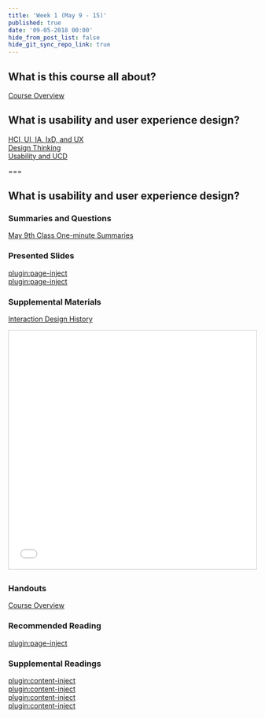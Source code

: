 ```yaml
---
title: 'Week 1 (May 9 - 15)'
published: true
date: '09-05-2018 00:00'
hide_from_post_list: false
hide_git_sync_repo_link: true
---
```


## What is this course all about?
[Course Overview](https://demo.hibbittsdesign.org/cmpt-363-182/pdfs/cmpt-363-182-course-overview.pdf)

## What is usability and user experience design?
[HCI, UI, IA, IxD, and UX](https://demo.hibbittsdesign.org/cmpt-363-182/pdfs/cmpt-363-182-introduction-to-ux.pdf#page=4)  
[Design Thinking](https://demo.hibbittsdesign.org/cmpt-363-182/pdfs/cmpt-363-182-introduction-to-ux.pdf#page=35)  
[Usability and UCD](https://demo.hibbittsdesign.org/cmpt-363-182/pdfs/cmpt-363-182-introduction-to-ux.pdf#page=53)  

===

## **What is usability and user experience design?**

### Summaries and Questions  
[May 9th Class One-minute Summaries](https://canvas.sfu.ca/courses/41288/assignments/329323)

### Presented Slides  
[plugin:page-inject](/all-slides/week-01-1)  
[plugin:page-inject](/all-slides/week-01-2)  

### Supplemental Materials  
[Interaction Design History](http://www.slideshare.net/mrettig/interaction-design-history)  
<div class="embed-responsive embed-responsive-4by3"><iframe src="//www.slideshare.net/slideshow/embed_code/key/aTtcFNn7i55UVK" width="595" height="485" frameborder="0" marginwidth="0" marginheight="0" scrolling="no" style="border:1px solid #CCC; border-width:1px; margin-bottom:5px; max-width: 100%;" allowfullscreen> </iframe></div>

### Handouts
[Course Overview](https://canvas.sfu.ca/courses/41288/files/folder/Handouts/Course%20Overview)  

### Recommended Reading  
[plugin:page-inject](/all-readings/week-01)

### Supplemental Readings  
[plugin:content-inject](/ux-techniques-guide/what-does-a-holistic-user-experience-design-process-look-like/design-ethics)  
[plugin:content-inject](/ux-techniques-guide/what-is-usability-and-user-experience-design/usability)  
[plugin:content-inject](/ux-techniques-guide/what-does-a-holistic-user-experience-design-process-look-like/user-centered-design)  
[plugin:content-inject](/ux-techniques-guide/what-is-usability-and-user-experience-design/user-experience-design)  
